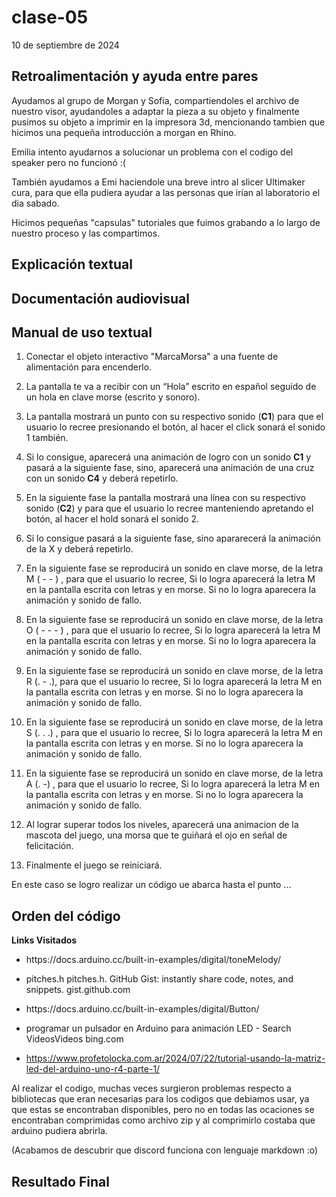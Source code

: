 # clase-05

10 de septiembre de 2024

## Retroalimentación y ayuda entre pares

Ayudamos al grupo de Morgan y Sofía, compartiendoles el archivo de nuestro visor, ayudandoles a adaptar la pieza a su objeto y finalmente pusimos su objeto a imprimir en la impresora 3d, mencionando tambien que hicimos una pequeña introducción a morgan en Rhino.

Emilia intento ayudarnos a solucionar un problema con el codigo del speaker pero no funcionó :(

También ayudamos a Emi haciendole una breve intro al slicer Ultimaker cura, para que ella pudiera ayudar a las personas que irían al laboratorio el dia sabado. 

Hicimos pequeñas "capsulas" tutoriales que fuimos grabando a lo largo de nuestro proceso y las compartimos.

## Explicación textual


## Documentación audiovisual


## Manual de uso textual

1. Conectar el objeto interactivo "MarcaMorsa" a una fuente de alimentación para encenderlo.

2. La pantalla te va a recibir con un “Hola” escrito en español seguido de un hola en clave morse (escrito y sonoro).

3. La pantalla mostrará un punto con su respectivo sonido (**C1**) para que el usuario lo recree presionando el botón, al hacer el click sonará el sonido 1 también. 

4. Si lo consigue, aparecerá una animación de logro con un sonido **C1** y pasará a la siguiente fase, sino, aparecerá una animación de una cruz con un sonido **C4** y deberá repetirlo.

5. En la siguiente fase la pantalla mostrará una línea con su respectivo sonido (**C2**) y para que el usuario lo recree manteniendo apretando el botón, al hacer el hold sonará el sonido 2.

6. Si lo consigue pasará a la siguiente fase, sino apararecerá la animación de la X y deberá repetirlo.

7. En la siguiente fase se reproducirá un sonido en clave morse, de la letra M ( - - ) , para que el usuario lo recree, Si lo logra aparecerá la letra M en la pantalla escrita con letras y en morse. Si no lo logra aparecera la animación y sonido de fallo.

8.  En la siguiente fase se reproducirá un sonido en clave morse, de la letra O ( - - - ) , para que el usuario lo recree, Si lo logra aparecerá la letra M en la pantalla escrita con letras y en morse.  Si no lo logra aparecera la animación y sonido de fallo.
  
9.   En la siguiente fase se reproducirá un sonido en clave morse, de la letra R (. - .), para que el usuario lo recree, Si lo logra aparecerá la letra M en la pantalla escrita con letras y en morse.  Si no lo logra aparecera la animación y sonido de fallo.

10. En la siguiente fase se reproducirá un sonido en clave morse, de la letra S (. . .) , para que el usuario lo recree, Si lo logra aparecerá la letra M en la pantalla escrita con letras y en morse.  Si no lo logra aparecera la animación y sonido de fallo.

11. En la siguiente fase se reproducirá un sonido en clave morse, de la letra A (. -) , para que el usuario lo recree, Si lo logra aparecerá la letra M en la pantalla escrita con letras y en morse.  Si no lo logra aparecera la animación y sonido de fallo.

12. Al lograr superar todos los niveles, aparecerá una animacion de la mascota del juego, una morsa que te guiñará el ojo en señal de felicitación.

13. Finalmente el juego se reiniciará.

En este caso se logro realizar un código ue abarca hasta el punto ...


## Orden del código










**Links Visitados**

- https:​​/​/docs​.arduino​.cc​/built​-in​-examples​/digital​/toneMelody​/
  
- pitches.h
pitches.h. GitHub Gist: instantly share code, notes, and snippets.
gist.github.com

- https:​​/​/docs​.arduino​.cc​/built​-in​-examples​/digital​/Button​/

- programar un pulsador en Arduino para animación LED - Search VideosVideos
bing.com

- https://www.profetolocka.com.ar/2024/07/22/tutorial-usando-la-matriz-led-del-arduino-uno-r4-parte-1/ 

Al realizar el codigo, muchas veces surgieron problemas respecto a bibliotecas que eran necesarias para los codigos que debiamos usar, ya que estas se encontraban disponibles, pero no en todas las ocaciones se encontraban comprimidas como archivo zip y al comprimirlo costaba que arduino pudiera abrirla.

(Acabamos de descubrir que discord funciona con lenguaje markdown :o)

## Resultado Final

